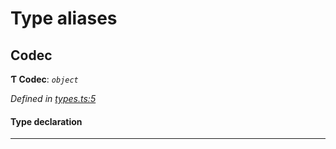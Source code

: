 

# Type aliases

<a id="codec"></a>

##  Codec

**Ƭ Codec**: *`object`*

*Defined in [types.ts:5](https://github.com/polkadot-js/common/blob/4ae7e4f/packages/trie-codec/src/types.ts#L5)*

#### Type declaration

___

